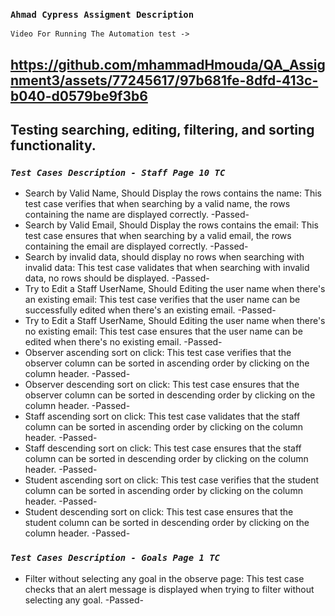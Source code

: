### `Ahmad Cypress Assigment Description`
`Video For Running The Automation test ->`

https://github.com/mhammadHmouda/QA_Assignment3/assets/77245617/97b681fe-8dfd-413c-b040-d0579be9f3b6
----------------------------------------------------------------------------------------------------------------------------------


## Testing searching, editing, filtering, and sorting functionality.

 ### *`Test Cases Description - Staff Page 10 TC`*
 - Search by Valid Name, Should Display the rows contains the name: This test case verifies that when searching by a valid name, the rows containing the name are displayed correctly. -Passed-
 - Search by Valid Email, Should Display the rows contains the email: This test case ensures that when searching by a valid email, the rows containing the email are displayed correctly. -Passed-
 - Search by invalid data, should display no rows when searching with invalid data: This test case validates that when searching with invalid data, no rows should be displayed. -Passed-
 - Try to Edit a Staff UserName, Should Editing the user name when there's an existing email: This test case verifies that the user name can be successfully edited when there's an existing email. -Passed-
 - Try to Edit a Staff UserName, Should Editing the user name when there's no existing email: This test case ensures that the user name can be edited when there's no existing email. -Passed-
 - Observer ascending sort on click: This test case verifies that the observer column can be sorted in ascending order by clicking on the column header. -Passed-
 - Observer descending sort on click: This test case ensures that the observer column can be sorted in descending order by clicking on the column header. -Passed-
 - Staff ascending sort on click: This test case validates that the staff column can be sorted in ascending order by clicking on the column header. -Passed-
 - Staff descending sort on click: This test case ensures that the staff column can be sorted in descending order by clicking on the column header. -Passed-
 - Student ascending sort on click: This test case verifies that the student column can be sorted in ascending order by clicking on the column header. -Passed-
 - Student descending sort on click: This test case ensures that the student column can be sorted in descending order by clicking on the column header. -Passed-

 ### *`Test Cases Description - Goals Page 1 TC`*
  - Filter without selecting any goal in the observe page: This test case checks that an alert message is displayed when trying to filter without selecting any goal. -Passed-
